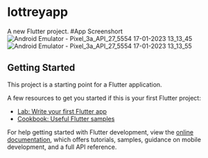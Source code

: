 # lottreyapp

A new Flutter project.
#App Screenshort
![Android Emulator - Pixel_3a_API_27_5554 17-01-2023 13_13_45](https://user-images.githubusercontent.com/90089104/222450459-9d964a5e-820d-46df-bfa8-563bc032b471.png)
![Android Emulator - Pixel_3a_API_27_5554 17-01-2023 13_13_55](https://user-images.githubusercontent.com/90089104/222450470-d4c99e42-b930-4d30-9411-acfbcfd1a8d1.png)


## Getting Started

This project is a starting point for a Flutter application.

A few resources to get you started if this is your first Flutter project:

- [Lab: Write your first Flutter app](https://docs.flutter.dev/get-started/codelab)
- [Cookbook: Useful Flutter samples](https://docs.flutter.dev/cookbook)

For help getting started with Flutter development, view the
[online documentation](https://docs.flutter.dev/), which offers tutorials,
samples, guidance on mobile development, and a full API reference.
